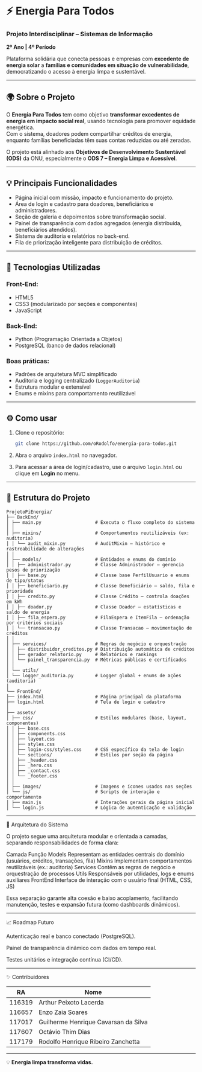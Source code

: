 # ⚡ Energia Para Todos  

### Projeto Interdisciplinar – Sistemas de Informação  
**2º Ano | 4º Período**

Plataforma solidária que conecta pessoas e empresas com **excedente de energia solar** a **famílias e comunidades em situação de vulnerabilidade**, democratizando o acesso à energia limpa e sustentável.

---

## 🌍 Sobre o Projeto  

O **Energia Para Todos** tem como objetivo **transformar excedentes de energia em impacto social real**, usando tecnologia para promover equidade energética.  
Com o sistema, doadores podem compartilhar créditos de energia, enquanto famílias beneficiadas têm suas contas reduzidas ou até zeradas.  

O projeto está alinhado aos **Objetivos de Desenvolvimento Sustentável (ODS)** da ONU, especialmente o **ODS 7 – Energia Limpa e Acessível**.

---

## 💡 Principais Funcionalidades  

- Página inicial com missão, impacto e funcionamento do projeto.  
- Área de login e cadastro para doadores, beneficiários e administradores.  
- Seção de galeria e depoimentos sobre transformação social.  
- Painel de transparência com dados agregados (energia distribuída, beneficiários atendidos).  
- Sistema de auditoria e relatórios no back-end.  
- Fila de priorização inteligente para distribuição de créditos.  

---

## 🚀 Tecnologias Utilizadas  

### **Front-End:**  
- HTML5  
- CSS3 (modularizado por seções e componentes)  
- JavaScript  

### **Back-End:**  
- Python (Programação Orientada a Objetos)  
- PostgreSQL (banco de dados relacional)  

### **Boas práticas:**  
- Padrões de arquitetura MVC simplificado  
- Auditoria e logging centralizado (`LoggerAuditoria`)  
- Estrutura modular e extensível  
- Enums e mixins para comportamento reutilizável  

---

## ⚙️ Como usar

1.  Clone o repositório:

    ``` bash
    git clone https://github.com/oRodolfo/energia-para-todos.git
    ```

2.  Abra o arquivo `index.html` no navegador.

3.  Para acessar a área de login/cadastro, use o arquivo `login.html` ou
    clique em **Login** no menu.

------------------------------------------------------------------------
## 📂 Estrutura do Projeto
```
ProjetoPiEnergia/
├── BackEnd/
│ ├── main.py                    # Executa o fluxo completo do sistema
│ │
│ ├── mixins/                    # Comportamentos reutilizáveis (ex: auditoria)
│ │ └── audit_mixin.py           # AuditMixin – histórico e rastreabilidade de alterações
│ │
│ ├── models/                    # Entidades e enums do domínio
│ │ ├── administrador.py         # Classe Administrador – gerencia pesos de priorização
│ │ ├── base.py                  # Classe base PerfilUsuario e enums de tipo/status
│ │ ├── beneficiario.py          # Classe Beneficiário – saldo, fila e prioridade
│ │ ├── credito.py               # Classe Crédito – controla doações em kWh
│ │ ├── doador.py                # Classe Doador – estatísticas e saldo de energia
│ │ ├── fila_espera.py           # FilaEspera e ItemFila – ordenação por critérios sociais
│ │ └── transacao.py             # Classe Transacao – movimentação de créditos
│ │
│ ├── services/                  # Regras de negócio e orquestração
│ │ ├── distribuidor_creditos.py # Distribuição automática de créditos
│ │ ├── gerador_relatorio.py     # Relatórios e rankings
│ │ └── painel_transparencia.py  # Métricas públicas e certificados
│ │
│ └── utils/
│ └── logger_auditoria.py        # Logger global + enums de ações (auditoria)
│
└── FrontEnd/
├── index.html                   # Página principal da plataforma
├── login.html                   # Tela de login e cadastro
│
├── assets/
│ ├── css/                       # Estilos modulares (base, layout, componentes)
│ │ ├── base.css
│ │ ├── components.css
│ │ ├── layout.css
│ │ ├── styles.css
│ │ ├── login-css/styles.css     # CSS específico da tela de login
│ │ └── sections/                # Estilos por seção da página
│ │ ├── _header.css
│ │ ├── _hero.css
│ │ ├── _contact.css
│ │ └── _footer.css
│ │
│ ├── images/                    # Imagens e ícones usados nas seções
│ └── js/                        # Scripts de interação e comportamento
│ ├── main.js                    # Interações gerais da página inicial
│ └── login.js                   # Lógica de autenticação e validação
```
---
🧩 Arquitetura do Sistema

O projeto segue uma arquitetura modular e orientada a camadas, separando responsabilidades de forma clara:

Camada	Função
Models	Representam as entidades centrais do domínio (usuários, créditos, transações, fila)
Mixins	Implementam comportamentos reutilizáveis (ex.: auditoria)
Services	Contêm as regras de negócio e orquestração de processos
Utils	Responsáveis por utilidades, logs e enums auxiliares
FrontEnd	Interface de interação com o usuário final (HTML, CSS, JS)

Essa separação garante alta coesão e baixo acoplamento, facilitando manutenção, testes e expansão futura (como dashboards dinâmicos).

---

📈 Roadmap Futuro

Autenticação real e banco conectado (PostgreSQL).

Painel de transparência dinâmico com dados em tempo real.

Testes unitários e integração contínua (CI/CD).

---
✨ Contribuidores

| RA      | Nome                                   |
|----------|----------------------------------------|
| 116319   | Arthur Peixoto Lacerda                 |
| 116657   | Enzo Zaia Soares                       |
| 117017   | Guilherme Henrique Cavarsan da Silva   |
| 117607   | Octávio Thim Dias                      |
| 117179   | Rodolfo Henrique Ribeiro Zanchetta     |


































------------------------------------------------------------------------

💡 **Energia limpa transforma vidas.**
